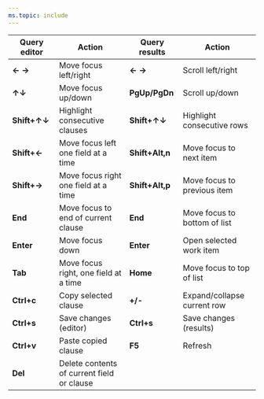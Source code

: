 ```yaml
---
ms.topic: include
---
```


<a id="queries-te-shortcuts"></a>

|Query editor   |Action  |Query results |  Action  |
|-------------|----------|---------|---------|
|**← →**|Move focus left/right |**← →**|Scroll left/right |
|**↑↓**|Move focus up/down |**PgUp/PgDn**|Scroll up/down |
|**Shift+↑↓**|Highlight consecutive clauses |**Shift+↑↓**| Highlight consecutive rows|
|**Shift+←**|Move focus left one field at a time |**Shift+Alt,n** | Move focus to next item |
|**Shift+→**|Move focus right one field at a time |**Shift+Alt,p** | Move focus to previous item |
|**End** |Move focus to end of current clause | **End** |Move focus to bottom of list|
|**Enter** |Move focus down |**Enter** |Open selected work item |
|**Tab** |Move focus right, one field at a time |**Home** |Move focus to top of list |
|**Ctrl+c** |Copy selected clause |**+/-** |Expand/collapse current row|
|**Ctrl+s** |Save changes (editor) |**Ctrl+s** |Save changes (results)|
|**Ctrl+v** |Paste copied clause |**F5**  |Refresh  |
|**Del** |Delete contents of current field or clause |    |     |

